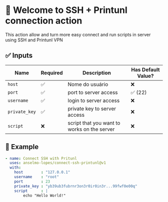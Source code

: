 # 👋 Welcome to SSH + Printunl connection action

This action allow and turn more easy connect and run scripts in server using SSH and Printunl VPN

## ✅ Inputs

| Name          | Required      | Description                                   | Has Default Value?    |
|----------     |-------------  |--------------------------                     |--------               |
| `host`        | ✅            | Nome do usuário                               | ❌                    |
| `port`        | ✅            | port to server access                         | ✅ (22)               |
| `username`    | ✅            | login to server access                        | ❌                    |
| `private_key` | ✅            | private key to server access                  | ❌                    |
| `script`      | ❌            | script that you want to works on the server   | ❌                    |

## 🚀 Example

```yaml
- name: Connect SSH with Pritunl
  uses: anselmo-lopes/connect-ssh-printunl@v1
  with:
    host        : "127.0.0.1"
    username    : "root"
    port        : 23
    private_key : "yb39ub3fubrnr3on3r0ir0in3r...99fwf0e00q"
    script      : |
        echo "Hello World!"

```